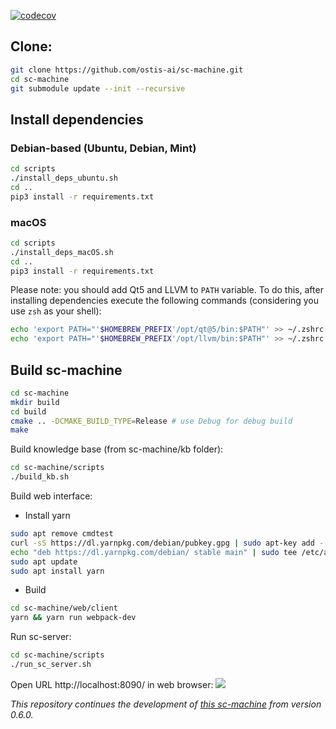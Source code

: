 [![codecov](https://codecov.io/gh/ostis-ai/sc-machine/branch/main/graph/badge.svg?token=WU8O9Z1DNL)](https://codecov.io/gh/ostis-ai/sc-machine)

## Clone:

```sh
git clone https://github.com/ostis-ai/sc-machine.git
cd sc-machine
git submodule update --init --recursive
```

## Install dependencies

### Debian-based (Ubuntu, Debian, Mint)

```sh
cd scripts
./install_deps_ubuntu.sh
cd ..
pip3 install -r requirements.txt
```

### macOS
```sh
cd scripts
./install_deps_macOS.sh
cd ..
pip3 install -r requirements.txt
```
Please note: you should add Qt5 and LLVM to `PATH` variable. To do this, after installing dependencies execute the following commands (considering you use `zsh` as your shell):
```sh
echo 'export PATH="'$HOMEBREW_PREFIX'/opt/qt@5/bin:$PATH"' >> ~/.zshrc
echo 'export PATH="'$HOMEBREW_PREFIX'/opt/llvm/bin:$PATH"' >> ~/.zshrc
```

## Build sc-machine
```sh
cd sc-machine
mkdir build
cd build
cmake .. -DCMAKE_BUILD_TYPE=Release # use Debug for debug build
make
```

Build knowledge base (from sc-machine/kb folder):
```sh
cd sc-machine/scripts
./build_kb.sh
```

Build web interface:
- Install yarn
```sh
sudo apt remove cmdtest
curl -sS https://dl.yarnpkg.com/debian/pubkey.gpg | sudo apt-key add -
echo "deb https://dl.yarnpkg.com/debian/ stable main" | sudo tee /etc/apt/sources.list.d/yarn.list
sudo apt update
sudo apt install yarn
```
- Build
```sh
cd sc-machine/web/client
yarn && yarn run webpack-dev
```

Run sc-server:
```sh
cd sc-machine/scripts
./run_sc_server.sh
```

Open URL http://localhost:8090/ in web browser:
![](https://i.imgur.com/wibISSV.png)


*This repository continues the development of [this sc-machine](https://github.com/ostis-dev/sc-machine) from version 0.6.0.*
